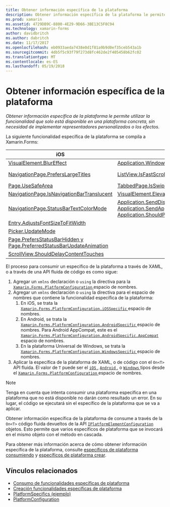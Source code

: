 ```yaml
---
title: Obtener información específica de la plataforma
description: Obtener información específica de la plataforma le permite utilizar la funcionalidad que solo está disponible en una plataforma concreta, sin necesidad de implementar representadores personalizados o los efectos.
ms.prod: xamarin
ms.assetid: 4729DB9C-8800-4E29-9D66-3BE13C5F8C94
ms.technology: xamarin-forms
author: davidbritch
ms.author: dabritch
ms.date: 11/17/2017
ms.openlocfilehash: eb0933aeda7438e0d1f81a9b9d0ef35ceb543a1b
ms.sourcegitcommit: 4db5f5c93f79f273d8fc462de2f405458b62fc02
ms.translationtype: MT
ms.contentlocale: es-ES
ms.lasthandoff: 05/19/2018
---
```

# <a name="platform-specifics"></a>Obtener información específica de la plataforma

_Obtener información específica de la plataforma le permite utilizar la funcionalidad que solo está disponible en una plataforma concreta, sin necesidad de implementar representadores personalizados o los efectos._

La siguiente funcionalidad específica de la plataforma se compila a Xamarin.Forms:

|iOS|Android|Windows|
|--- |--- |--- |
|[VisualElement.BlurEffect](~/xamarin-forms/platform/platform-specifics/consuming/ios.md#blur)|[Application.WindowSoftInputModeAdjust](~/xamarin-forms/platform/platform-specifics/consuming/android.md#soft_input_mode)|[Page.ToolbarPlacement](~/xamarin-forms/platform/platform-specifics/consuming/windows.md#toolbar_placement)|
|[NavigationPage.PrefersLargeTitles](~/xamarin-forms/platform/platform-specifics/consuming/ios.md#large_title)|[ListView.IsFastScrollEnabled](~/xamarin-forms/platform/platform-specifics/consuming/android.md#fastscroll)|[MasterDetailPage.CollapsedPaneWidth y MasterDetailPage.CollapseStyle](~/xamarin-forms/platform/platform-specifics/consuming/windows.md#collapsable_navigation_bar)|
|[Page.UseSafeArea](~/xamarin-forms/platform/platform-specifics/consuming/ios.md#safe_area_layout)|[TabbedPage.IsSwipePagingEnabled](~/xamarin-forms/platform/platform-specifics/consuming/android.md#enable_swipe_paging)|
|[NavigationPage.IsNavigationBarTranslucent](~/xamarin-forms/platform/platform-specifics/consuming/ios.md#translucent_navigation_bar)|[VisualElement.Elevation](~/xamarin-forms/platform/platform-specifics/consuming/android.md#elevation)|
|[NavigationPage.StatusBarTextColorMode](~/xamarin-forms/platform/platform-specifics/consuming/ios.md#status_bar_color_mode)|[Application.SendDisappearingEventOnPause, Application.SendAppearingEventOnResume y Application.ShouldPreserveKeyboardOnResume](~/xamarin-forms/platform/platform-specifics/consuming/android.md#disable_lifecycle_events)|
|[Entry.AdjustsFontSizeToFitWidth](~/xamarin-forms/platform/platform-specifics/consuming/ios.md#adjust_font_size)|
|[Picker.UpdateMode](~/xamarin-forms/platform/platform-specifics/consuming/ios.md#picker_update_mode)|
|[Page.PrefersStatusBarHidden y Page.PreferredStatusBarUpdateAnimation](~/xamarin-forms/platform/platform-specifics/consuming/ios.md#set_status_bar_visibility)|
|[ScrollView.ShouldDelayContentTouches](~/xamarin-forms/platform/platform-specifics/consuming/ios.md#delay_content_touches)|

El proceso para consumir un específico de la plataforma a través de XAML, o a través de una API fluida de código es como sigue:

1. Agregar un `xmlns` declaración o `using` la directiva para la [ `Xamarin.Forms.PlatformConfiguration` ](https://developer.xamarin.com/api/namespace/Xamarin.Forms.PlatformConfiguration/) espacio de nombres.
1. Agregar un `xmlns` declaración o `using` la directiva para el espacio de nombres que contiene la funcionalidad específica de la plataforma:
    1. En iOS, se trata la [ `Xamarin.Forms.PlatformConfiguration.iOSSpecific` ](https://developer.xamarin.com/api/namespace/Xamarin.Forms.PlatformConfiguration.iOSSpecific/) espacio de nombres.
    1. En Android, se trata la [ `Xamarin.Forms.PlatformConfiguration.AndroidSpecific` ](https://developer.xamarin.com/api/namespace/Xamarin.Forms.PlatformConfiguration.AndroidSpecific/) espacio de nombres. Para Android AppCompat, este es el [ `Xamarin.Forms.PlatformConfiguration.AndroidSpecific.AppCompat` ](https://developer.xamarin.com/api/namespace/Xamarin.Forms.PlatformConfiguration.AndroidSpecific.AppCompat/) espacio de nombres.
    1. En la plataforma Universal de Windows, se trata la [ `Xamarin.Forms.PlatformConfiguration.WindowsSpecific` ](https://developer.xamarin.com/api/namespace/Xamarin.Forms.PlatformConfiguration.WindowsSpecific/) espacio de nombres.
1. Aplicar la específica de la plataforma de XAML, o de código con el `On<T>` API fluida. El valor de `T` puede ser el [ `iOS` ](https://developer.xamarin.com/api/type/Xamarin.Forms.PlatformConfiguration.iOS/), [ `Android` ](https://developer.xamarin.com/api/type/Xamarin.Forms.PlatformConfiguration.Android/), o [ `Windows` ](https://developer.xamarin.com/api/type/Xamarin.Forms.PlatformConfiguration.Windows/) tipos desde el [ `Xamarin.Forms.PlatformConfiguration` ](https://developer.xamarin.com/api/namespace/Xamarin.Forms.PlatformConfiguration/) espacio de nombres.

> [!NOTE]
> Tenga en cuenta que intenta consumir una plataforma específica en una plataforma que no está disponible no darán como resultado un error. En su lugar, el código se ejecutará sin el específico de la plataforma que se va a aplicar.

Obtener información específica de la plataforma de consume a través de la `On<T>` código fluida devueltos de la API [ `IPlatformElementConfiguration` ](https://developer.xamarin.com/api/type/Xamarin.Forms.IPlatformElementConfiguration%3CTPlatform,TElement%3E/) objetos. Esto permite que varios específicos de plataforma que se invocará en el mismo objeto con el método en cascada.

Para obtener más información acerca de cómo obtener información específica de la plataforma, consulte [específicos de plataforma consumiendo](~/xamarin-forms/platform/platform-specifics/consuming/index.md) y [específicos de plataforma crear](~/xamarin-forms/platform/platform-specifics/creating.md).


## <a name="related-links"></a>Vínculos relacionados

- [Consumo de funcionalidades específicas de plataforma](~/xamarin-forms/platform/platform-specifics/consuming/index.md)
- [Creación funcionalidades específicas de plataforma](~/xamarin-forms/platform/platform-specifics/creating.md)
- [PlatformSpecifics (ejemplo)](https://developer.xamarin.com/samples/xamarin-forms/userinterface/platformspecifics/)
- [PlatformConfiguration](https://developer.xamarin.com/api/namespace/Xamarin.Forms.PlatformConfiguration/)
